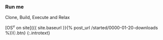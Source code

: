 ### Run me

Clone, Build, Execute and Relax

[OS<sup>v</sup> on site]({{ site.baseurl }}{% post_url /started/0000-01-20-downloads %}){:.btn}
{:.introtext}